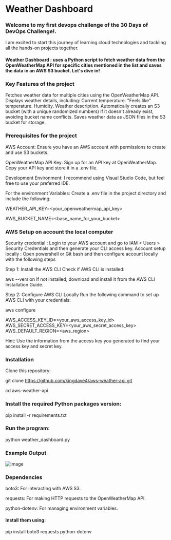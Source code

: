# Weather Dashboard

### Welcome to my first devops challenge of the 30 Days of DevOps Challenge!. 
I am excited to start this journey of learning cloud technologies and tackling  all the hands-on projects together.


#### Weather Dashboard : uses a Python script to fetch weather data from the OpenWeatherMap API for specific cities mentioned in the list and saves the data in an AWS S3 bucket. Let's dive in!


### Key Features of the project
Fetches weather data for multiple cities using the OpenWeatherMap API.
Displays weather details, including:
    Current temperature.
    "Feels like" temperature.
    Humidity.
    Weather description.
Automatically creates an S3 bucket (with a unique randomized numbers) if it doesn't already exist, avoiding bucket name conflicts.
Saves weather data as JSON files in the S3 bucket for storage.

### Prerequisites for the project

AWS Account: Ensure you have an AWS account with permissions to create and use S3 buckets.

OpenWeatherMap API Key:
    Sign up for an API key at OpenWeatherMap.
    Copy your API key and store it in a .env file.
    
Development Environment: I recommend using Visual Studio Code, but feel free to use your preferred IDE.

For the environment Variables: Create a .env file in the project directory and include the following:

WEATHER_API_KEY=<your_openweathermap_api_key>

AWS_BUCKET_NAME=<base_name_for_your_bucket>


### AWS Setup on account the local computer

Security credential : Login to your AWS account and go to IAM > Users > Security Credentials and then generate your CLI access key. 
Account setup locally : Open powershell or Git bash and then configure account locally with the following steps

Step 1: Install the AWS CLI
Check if AWS CLI is installed:

aws --version
If not installed, download and install it from the AWS CLI Installation Guide.


Step 2: Configure AWS CLI Locally
Run the following command to set up AWS CLI with your credentials:

aws configure

AWS_ACCESS_KEY_ID=<your_aws_access_key_id>
AWS_SECRET_ACCESS_KEY=<your_aws_secret_access_key>
AWS_DEFAULT_REGION=<aws_region>

Hint: Use the information from the access key you generated to find your access key and secret key.


### Installation
Clone this repository:

git clone https://github.com/kingdave4/aws-weather-api.git

cd aws-weather-api


### Install the required Python packages version:

pip install -r requirements.txt


### Run the program:

python weather_dashboard.py


### Example Output

![image](https://github.com/user-attachments/assets/71a42957-0a0d-4577-a072-7a9c9042fc56)


### Dependencies
boto3: For interacting with AWS S3.

requests: For making HTTP requests to the OpenWeatherMap API.

python-dotenv: For managing environment variables.


#### Install them using:

pip install boto3 requests python-dotenv

